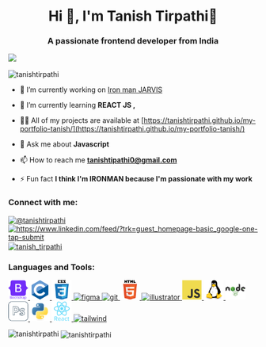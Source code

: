 <h1 align="center">Hi 👋, I'm Tanish Tirpathi💯</h1>
<h3 align="center">A passionate frontend developer from India</h3>
<img width="200px"align+"right" src="https://imgs.search.brave.com/2FwwT551w_ZR9dF1V8_fqTB82SqePkQ0OQrEP497-HA/rs:fit:860:0:0/g:ce/aHR0cHM6Ly9tZWRp/YTEudGVub3IuY29t/L20vNkstTTFBSnBa/dFFBQUFBQy9qYXJ2/aXMuZ2lm.gif">
<p align="left"> <img src="https://komarev.com/ghpvc/?username=tanishtirpathi&label=Profile%20views&color=0e75b6&style=flat" alt="tanishtirpathi" /> </p>

- 🔭 I’m currently working on [Iron man JARVIS](https://github.com/tanishtirpathi/JARVIS)

- 🌱 I’m currently learning **REACT JS ,**

- 👨‍💻 All of my projects are available at [https://tanishtirpathi.github.io/my-portfolio-tanish/](https://tanishtirpathi.github.io/my-portfolio-tanish/)

- 💬 Ask me about **Javascript**

- 📫 How to reach me **tanishtipathi0@gmail.com**

- ⚡ Fun fact **I think I'm IRONMAN because I'm passionate with my work**

<h3 align="left">Connect with me:</h3>
<p align="left">
<a href="https://twitter.com/@tanishtirpathi" target="blank"><img align="center" src="https://raw.githubusercontent.com/rahuldkjain/github-profile-readme-generator/master/src/images/icons/Social/twitter.svg" alt="@tanishtirpathi" height="30" width="40" /></a>
<a href="https://linkedin.com/in/https://www.linkedin.com/feed/?trk=guest_homepage-basic_google-one-tap-submit" target="blank"><img align="center" src="https://raw.githubusercontent.com/rahuldkjain/github-profile-readme-generator/master/src/images/icons/Social/linked-in-alt.svg" alt="https://www.linkedin.com/feed/?trk=guest_homepage-basic_google-one-tap-submit" height="30" width="40" /></a>
<a href="https://instagram.com/tanish_tirpathi" target="blank"><img align="center" src="https://raw.githubusercontent.com/rahuldkjain/github-profile-readme-generator/master/src/images/icons/Social/instagram.svg" alt="tanish_tirpathi" height="30" width="40" /></a>
</p>

<h3 align="left">Languages and Tools:</h3>
<p align="left"> <a href="https://getbootstrap.com" target="_blank" rel="noreferrer"> <img src="https://raw.githubusercontent.com/devicons/devicon/master/icons/bootstrap/bootstrap-plain-wordmark.svg" alt="bootstrap" width="40" height="40"/> </a> <a href="https://www.cprogramming.com/" target="_blank" rel="noreferrer"> <img src="https://raw.githubusercontent.com/devicons/devicon/master/icons/c/c-original.svg" alt="c" width="40" height="40"/> </a> <a href="https://www.w3schools.com/css/" target="_blank" rel="noreferrer"> <img src="https://raw.githubusercontent.com/devicons/devicon/master/icons/css3/css3-original-wordmark.svg" alt="css3" width="40" height="40"/> </a> <a href="https://www.figma.com/" target="_blank" rel="noreferrer"> <img src="https://www.vectorlogo.zone/logos/figma/figma-icon.svg" alt="figma" width="40" height="40"/> </a> <a href="https://git-scm.com/" target="_blank" rel="noreferrer"> <img src="https://www.vectorlogo.zone/logos/git-scm/git-scm-icon.svg" alt="git" width="40" height="40"/> </a> <a href="https://www.w3.org/html/" target="_blank" rel="noreferrer"> <img src="https://raw.githubusercontent.com/devicons/devicon/master/icons/html5/html5-original-wordmark.svg" alt="html5" width="40" height="40"/> </a> <a href="https://www.adobe.com/in/products/illustrator.html" target="_blank" rel="noreferrer"> <img src="https://www.vectorlogo.zone/logos/adobe_illustrator/adobe_illustrator-icon.svg" alt="illustrator" width="40" height="40"/> </a> <a href="https://developer.mozilla.org/en-US/docs/Web/JavaScript" target="_blank" rel="noreferrer"> <img src="https://raw.githubusercontent.com/devicons/devicon/master/icons/javascript/javascript-original.svg" alt="javascript" width="40" height="40"/> </a> <a href="https://www.linux.org/" target="_blank" rel="noreferrer"> <img src="https://raw.githubusercontent.com/devicons/devicon/master/icons/linux/linux-original.svg" alt="linux" width="40" height="40"/> </a> <a href="https://nodejs.org" target="_blank" rel="noreferrer"> <img src="https://raw.githubusercontent.com/devicons/devicon/master/icons/nodejs/nodejs-original-wordmark.svg" alt="nodejs" width="40" height="40"/> </a> <a href="https://www.photoshop.com/en" target="_blank" rel="noreferrer"> <img src="https://raw.githubusercontent.com/devicons/devicon/master/icons/photoshop/photoshop-line.svg" alt="photoshop" width="40" height="40"/> </a> <a href="https://www.python.org" target="_blank" rel="noreferrer"> <img src="https://raw.githubusercontent.com/devicons/devicon/master/icons/python/python-original.svg" alt="python" width="40" height="40"/> </a> <a href="https://reactjs.org/" target="_blank" rel="noreferrer"> <img src="https://raw.githubusercontent.com/devicons/devicon/master/icons/react/react-original-wordmark.svg" alt="react" width="40" height="40"/> </a> <a href="https://tailwindcss.com/" target="_blank" rel="noreferrer"> <img src="https://www.vectorlogo.zone/logos/tailwindcss/tailwindcss-icon.svg" alt="tailwind" width="40" height="40"/> </a> </p>

<p><img align="left" src="https://github-readme-stats.vercel.app/api/top-langs?username=tanishtirpathi&show_icons=true&locale=en&layout=compact" alt="tanishtirpathi" /></p>

<p>&nbsp;<img align="center" src="https://github-readme-stats.vercel.app/api?username=tanishtirpathi&show_icons=true&locale=en" alt="tanishtirpathi" /></p>
